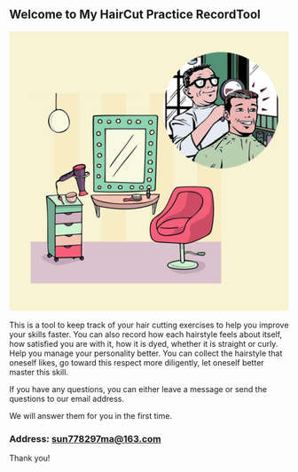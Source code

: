 ## Welcome to My HairCut Practice RecordTool

![Image](icon-1024.png)


This is a tool to keep track of your hair cutting exercises to help you improve your skills faster. You can also record how each hairstyle feels about itself, how satisfied you are with it, how it is dyed, whether it is straight or curly. Help you manage your personality better. You can collect the hairstyle that oneself likes, go toward this respect more diligently, let oneself better master this skill.



If you have any questions, you can either leave a message or send the questions to our email address.

We will answer them for you in the first time.

### Address: sun778297ma@163.com

Thank you!
